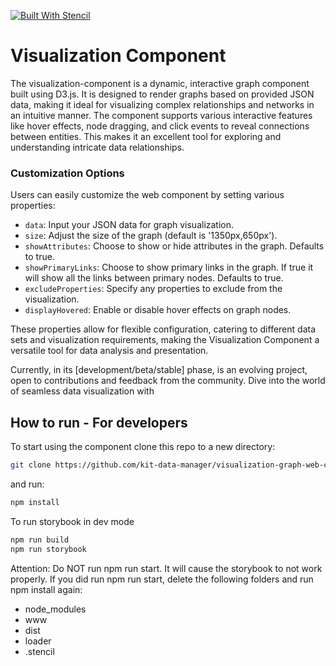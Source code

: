 [![Built With Stencil](https://img.shields.io/badge/-Built%20With%20Stencil-16161d.svg?logo=data%3Aimage%2Fsvg%2Bxml%3Bbase64%2CPD94bWwgdmVyc2lvbj0iMS4wIiBlbmNvZGluZz0idXRmLTgiPz4KPCEtLSBHZW5lcmF0b3I6IEFkb2JlIElsbHVzdHJhdG9yIDE5LjIuMSwgU1ZHIEV4cG9ydCBQbHVnLUluIC4gU1ZHIFZlcnNpb246IDYuMDAgQnVpbGQgMCkgIC0tPgo8c3ZnIHZlcnNpb249IjEuMSIgaWQ9IkxheWVyXzEiIHhtbG5zPSJodHRwOi8vd3d3LnczLm9yZy8yMDAwL3N2ZyIgeG1sbnM6eGxpbms9Imh0dHA6Ly93d3cudzMub3JnLzE5OTkveGxpbmsiIHg9IjBweCIgeT0iMHB4IgoJIHZpZXdCb3g9IjAgMCA1MTIgNTEyIiBzdHlsZT0iZW5hYmxlLWJhY2tncm91bmQ6bmV3IDAgMCA1MTIgNTEyOyIgeG1sOnNwYWNlPSJwcmVzZXJ2ZSI%2BCjxzdHlsZSB0eXBlPSJ0ZXh0L2NzcyI%2BCgkuc3Qwe2ZpbGw6I0ZGRkZGRjt9Cjwvc3R5bGU%2BCjxwYXRoIGNsYXNzPSJzdDAiIGQ9Ik00MjQuNywzNzMuOWMwLDM3LjYtNTUuMSw2OC42LTkyLjcsNjguNkgxODAuNGMtMzcuOSwwLTkyLjctMzAuNy05Mi43LTY4LjZ2LTMuNmgzMzYuOVYzNzMuOXoiLz4KPHBhdGggY2xhc3M9InN0MCIgZD0iTTQyNC43LDI5Mi4xSDE4MC40Yy0zNy42LDAtOTIuNy0zMS05Mi43LTY4LjZ2LTMuNkgzMzJjMzcuNiwwLDkyLjcsMzEsOTIuNyw2OC42VjI5Mi4xeiIvPgo8cGF0aCBjbGFzcz0ic3QwIiBkPSJNNDI0LjcsMTQxLjdIODcuN3YtMy42YzAtMzcuNiw1NC44LTY4LjYsOTIuNy02OC42SDMzMmMzNy45LDAsOTIuNywzMC43LDkyLjcsNjguNlYxNDEuN3oiLz4KPC9zdmc%2BCg%3D%3D&colorA=16161d&style=flat-square)](https://stenciljs.com)

# Visualization Component

The visualization-component is a dynamic, interactive graph component built using D3.js. It is designed to render graphs based on provided JSON data, making it ideal for visualizing complex relationships and networks in an intuitive manner. The component supports various interactive features like hover effects, node dragging, and click events to reveal connections between entities. This makes it an excellent tool for exploring and understanding intricate data relationships.

### Customization Options

Users can easily customize the web component by setting various properties:

- `data`: Input your JSON data for graph visualization.
- `size`: Adjust the size of the graph (default is '1350px,650px').
- `showAttributes`: Choose to show or hide attributes in the graph. Defaults to true.
- `showPrimaryLinks`: Choose to show primary links in the graph. If true it will show all the links between primary nodes. Defaults to true.
- `excludeProperties`: Specify any properties to exclude from the visualization.
- `displayHovered`: Enable or disable hover effects on graph nodes.

These properties allow for flexible configuration, catering to different data sets and visualization requirements, making the Visualization Component a versatile tool for data analysis and presentation.

Currently, in its [development/beta/stable] phase, is an evolving project, open to contributions and feedback from the community. Dive into the world of seamless data visualization with

## How to run - For developers

To start using the component clone this repo to a new directory:

```bash
git clone https://github.com/kit-data-manager/visualization-graph-web-component.git

```

and run:

```bash
npm install
```

To run storybook in dev mode

```bash
npm run build
npm run storybook
```

Attention: Do NOT run npm run start. It will cause the storybook to not work properly. If you did run npm run start, delete the following folders and run npm install again:

- node_modules
- www
- dist
- loader
- .stencil
